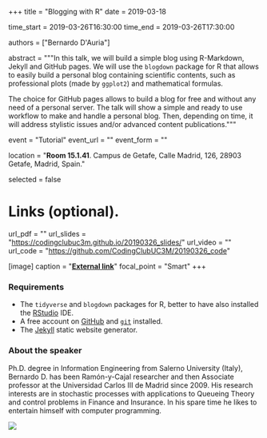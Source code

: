 +++
title = "Blogging with R"
date = 2019-03-18

time_start = 2019-03-26T16:30:00
time_end = 2019-03-26T17:30:00

authors = ["Bernardo D'Auria"]

abstract = """In this talk, we will build a simple blog using R-Markdown, Jekyll and GitHub pages. We will use the `blogdown` package for R that allows to easily build a personal blog containing scientific contents, such as professional plots (made by `ggplot2`) and mathematical formulas.

The choice for GitHub pages allows to build a blog for free and without any need of a personal server. The talk will show a simple and ready to use workflow to make and handle a personal blog. Then, depending on time, it will address stylistic issues and/or advanced content publications."""

event = "Tutorial"
event_url = ""
event_form = ""

location = "**Room 15.1.41**. Campus de Getafe, Calle Madrid, 126, 28903 Getafe, Madrid, Spain."

selected = false

# Links (optional).
url_pdf = ""
url_slides = "https://codingclubuc3m.github.io/20190326_slides/"
url_video = ""
url_code = "https://github.com/CodingClubUC3M/20190326_code"

[image]
  caption = "[**External link**](http://portal.uc3m.es/portal/page/portal/dpto_estadistica/personal/bernardo_d_auria)"
  focal_point = "Smart" 
+++

### Requirements

- The `tidyverse` and `blogdown` packages for R, better to have also installed the [RStudio](https://www.rstudio.com/) IDE.
- A free account on [GitHub](https://github.com/) and [`git`](https://git-scm.com/downloads) installed.
- The [Jekyll](https://jekyllrb.com/docs/installation/) static website generator.

### About the speaker

Ph.D. degree in Information Engineering from Salerno University (Italy), Bernardo D. has been Ramón-y-Cajal researcher and then Associate professor at the Universidad Carlos III de Madrid since 2009. His research interests are in stochastic processes with applications to Queueing Theory and control problems in Finance and Insurance. In his spare time he likes to entertain himself with computer programming.

![](/img/sessions/2019-03-26.jpg)
